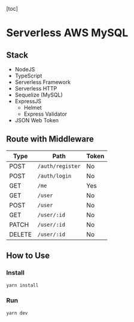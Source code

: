 [toc]

# Serverless AWS MySQL

## Stack

- NodeJS 
- TypeScript
- Serverless Framework
- Serverless HTTP
- Sequelize (MySQL)
- ExpressJS
    - Helmet
    - Express Validator
- JSON Web Token

## Route with Middleware
| Type | Path | Token |
| ---- | ---- | ----- |
| POST | `/auth/register` | No |
| POST | `/auth/login`| No |
| GET | `/me` | Yes |
| GET | `/user` | No |
| POST | `/user` | No |
| GET | `/user/:id` | No |
| PATCH | `/user/:id` | No |
| DELETE | `/user/:id` | No |

## How to Use

### Install

```bash
yarn install
```

### Run

```bash
yarn dev
```